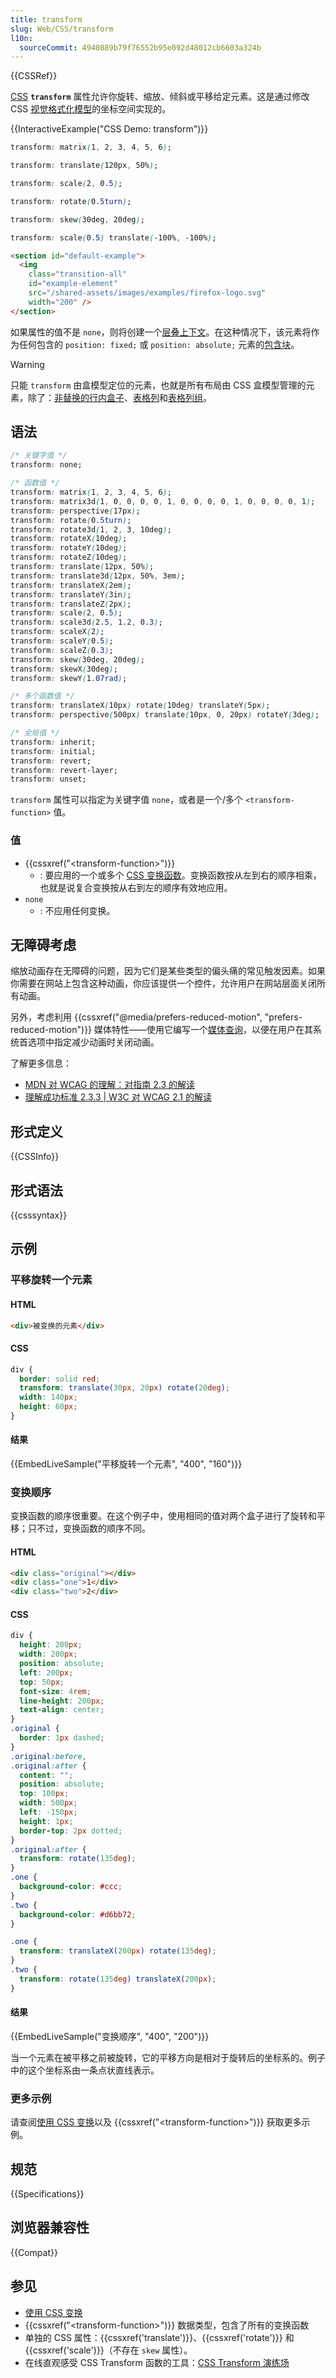 ```yaml
---
title: transform
slug: Web/CSS/transform
l10n:
  sourceCommit: 4940889b79f76552b95e092d48012cb6603a324b
---
```


{{CSSRef}}

[CSS](/zh-CN/docs/Web/CSS) **`transform`** 属性允许你旋转、缩放、倾斜或平移给定元素。这是通过修改 CSS [视觉格式化模型](/zh-CN/docs/Web/CSS/Visual_formatting_model)的坐标空间实现的。

{{InteractiveExample("CSS Demo: transform")}}

```css interactive-example-choice
transform: matrix(1, 2, 3, 4, 5, 6);
```

```css interactive-example-choice
transform: translate(120px, 50%);
```

```css interactive-example-choice
transform: scale(2, 0.5);
```

```css interactive-example-choice
transform: rotate(0.5turn);
```

```css interactive-example-choice
transform: skew(30deg, 20deg);
```

```css interactive-example-choice
transform: scale(0.5) translate(-100%, -100%);
```

```html interactive-example
<section id="default-example">
  <img
    class="transition-all"
    id="example-element"
    src="/shared-assets/images/examples/firefox-logo.svg"
    width="200" />
</section>
```

如果属性的值不是 `none`，则将创建一个[层叠上下文](/zh-CN/docs/Web/CSS/CSS_positioned_layout/Understanding_z-index/Stacking_context)。在这种情况下，该元素将作为任何包含的 `position: fixed;` 或 `position: absolute;` 元素的[包含块](/zh-CN/docs/Web/CSS/CSS_display/Containing_block)。

> [!WARNING]
> 只能 `transform` 由盒模型定位的元素，也就是所有布局由 CSS 盒模型管理的元素，除了：[非替换的行内盒子](/zh-CN/docs/Glossary/Inline-level_content)、[表格列](/zh-CN/docs/Web/HTML/Element/col)和[表格列组](/zh-CN/docs/Web/HTML/Element/colgroup)。

## 语法

```css
/* 关键字值 */
transform: none;

/* 函数值 */
transform: matrix(1, 2, 3, 4, 5, 6);
transform: matrix3d(1, 0, 0, 0, 0, 1, 0, 0, 0, 0, 1, 0, 0, 0, 0, 1);
transform: perspective(17px);
transform: rotate(0.5turn);
transform: rotate3d(1, 2, 3, 10deg);
transform: rotateX(10deg);
transform: rotateY(10deg);
transform: rotateZ(10deg);
transform: translate(12px, 50%);
transform: translate3d(12px, 50%, 3em);
transform: translateX(2em);
transform: translateY(3in);
transform: translateZ(2px);
transform: scale(2, 0.5);
transform: scale3d(2.5, 1.2, 0.3);
transform: scaleX(2);
transform: scaleY(0.5);
transform: scaleZ(0.3);
transform: skew(30deg, 20deg);
transform: skewX(30deg);
transform: skewY(1.07rad);

/* 多个函数值 */
transform: translateX(10px) rotate(10deg) translateY(5px);
transform: perspective(500px) translate(10px, 0, 20px) rotateY(3deg);

/* 全局值 */
transform: inherit;
transform: initial;
transform: revert;
transform: revert-layer;
transform: unset;
```

`transform` 属性可以指定为关键字值 `none`，或者是一个/多个 `<transform-function>` 值。

### 值

- {{cssxref("&lt;transform-function&gt;")}}
  - : 要应用的一个或多个 [CSS 变换函数](/zh-CN/docs/Web/CSS/transform-function)。变换函数按从左到右的顺序相乘，也就是说复合变换按从右到左的顺序有效地应用。
- `none`
  - : 不应用任何变换。

## 无障碍考虑

缩放动画存在无障碍的问题，因为它们是某些类型的偏头痛的常见触发因素。如果你需要在网站上包含这种动画，你应该提供一个控件，允许用户在网站层面关闭所有动画。

另外，考虑利用 {{cssxref("@media/prefers-reduced-motion", "prefers-reduced-motion")}} 媒体特性——使用它编写一个[媒体查询](/zh-CN/docs/Web/CSS/CSS_media_queries)，以便在用户在其系统首选项中指定减少动画时关闭动画。

了解更多信息：

- [MDN 对 WCAG 的理解：对指南 2.3 的解读](/zh-CN/docs/Web/Accessibility/Understanding_WCAG/Operable#guideline_2.3_—_seizures_and_physical_reactions_do_not_design_content_in_a_way_that_is_known_to_cause_seizures_or_physical_reactions)
- [理解成功标准 2.3.3 | W3C 对 WCAG 2.1 的解读](https://www.w3.org/WAI/WCAG21/Understanding/animation-from-interactions)

## 形式定义

{{CSSInfo}}

## 形式语法

{{csssyntax}}

## 示例

### 平移旋转一个元素

#### HTML

```html
<div>被变换的元素</div>
```

#### CSS

```css
div {
  border: solid red;
  transform: translate(30px, 20px) rotate(20deg);
  width: 140px;
  height: 60px;
}
```

#### 结果

{{EmbedLiveSample("平移旋转一个元素", "400", "160")}}

### 变换顺序

变换函数的顺序很重要。在这个例子中，使用相同的值对两个盒子进行了旋转和平移；只不过，变换函数的顺序不同。

#### HTML

```html
<div class="original"></div>
<div class="one">1</div>
<div class="two">2</div>
```

#### CSS

```css hidden
div {
  height: 200px;
  width: 200px;
  position: absolute;
  left: 200px;
  top: 50px;
  font-size: 4rem;
  line-height: 200px;
  text-align: center;
}
.original {
  border: 1px dashed;
}
.original:before,
.original:after {
  content: "";
  position: absolute;
  top: 100px;
  width: 500px;
  left: -150px;
  height: 1px;
  border-top: 2px dotted;
}
.original:after {
  transform: rotate(135deg);
}
.one {
  background-color: #ccc;
}
.two {
  background-color: #d6bb72;
}
```

```css
.one {
  transform: translateX(200px) rotate(135deg);
}
.two {
  transform: rotate(135deg) translateX(200px);
}
```

#### 结果

{{EmbedLiveSample("变换顺序", "400", "200")}}

当一个元素在被平移之前被旋转，它的平移方向是相对于旋转后的坐标系的。例子中的这个坐标系由一条点状直线表示。

### 更多示例

请查阅[使用 CSS 变换](/zh-CN/docs/Web/CSS/CSS_transforms/Using_CSS_transforms)以及 {{cssxref("&lt;transform-function&gt;")}} 获取更多示例。

## 规范

{{Specifications}}

## 浏览器兼容性

{{Compat}}

## 参见

- [使用 CSS 变换](/zh-CN/docs/CSS/CSS_transforms/Using_CSS_transforms)
- {{cssxref("&lt;transform-function&gt;")}} 数据类型，包含了所有的变换函数
- 单独的 CSS 属性：{{cssxref('translate')}}、{{cssxref('rotate')}} 和 {{cssxref('scale')}}（不存在 `skew` 属性）。
- 在线直观感受 CSS Transform 函数的工具：[CSS Transform 演练场](https://css-transform.moro.es/)
